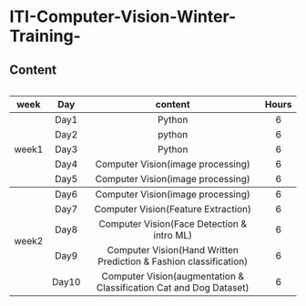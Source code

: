# ITI-Computer-Vision-Winter-Training-
## Content

<table>
   
<table>
    <thead>
        <tr>
            <th> week</th>
            <th >Day</th>
            <th >content</th>
           <th >Hours</th>
        </tr>
    </thead>
    <tbody>
            <tr>
                <td rowspan=8 align=center>
week1
                </td>
                <td  align="center">Day1</td>
                <td align="center"> Python</td>
                <td align="center"> 6</td>
            </tr>
            <tr>
                <td  align="center">Day2</td>
                <td align="center">python</td>
                <td align="center"> 6</td>
            </tr>
            <tr>
                <td  align="center">Day3</td>
                <td align="center">Python</td>
                <td align="center"> 6</td>
            </tr>
            <tr>
                <td align="center">Day4</td>
                <td align="center"> Computer Vision(image processing) </td>
                <td align="center"> 6</td>
            </tr>
       <tr>
                <td align="center">Day5</td>
                <td align="center"> Computer Vision(image processing) </td>
                 <td align="center"> 6</td>
            </tr>
   </tbody>
 <tbody>
            <tr>
                <td rowspan=8 align=center>
week2
                </td>
                <td  align="center">Day6</td>
                <td align="center">Computer Vision(image processing)</td>
                <td align="center"> 6</td>
            </tr>
            <tr>
                <td  align="center">Day7</td>
                <td align="center">Computer Vision(Feature Extraction)</td>
                <td align="center"> 6</td>
            </tr>
            <tr>
                <td  align="center">Day8</td>
                <td align="center">Computer Vision(Face Detection & intro ML)</td>
                <td align="center"> 6</td>
            </tr>
            <tr>
                <td align="center">Day9</td>
                <td align="center"> Computer Vision(Hand Written Prediction & Fashion classification) </td>
                <td align="center"> 6</td>
            </tr>
       <tr>
                <td align="center">Day10</td>
                <td align="center"> Computer Vision(augmentation & Classification Cat and Dog Dataset) </td>
                <td align="center"> 6</td>
            </tr>
   </tbody>



            
